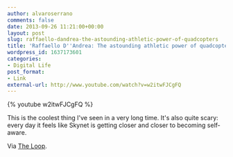 ```yaml
---
author: alvaroserrano
comments: false
date: 2013-09-26 11:21:00+00:00
layout: post
slug: raffaello-dandrea-the-astounding-athletic-power-of-quadcopters
title: 'Raffaello D''Andrea: The astounding athletic power of quadcopters'
wordpress_id: 1637173601
categories:
- Digital Life
post_format:
- Link
external-url: http://www.youtube.com/watch?v=w2itwFJCgFQ
---
```


{% youtube w2itwFJCgFQ %}

This is the coolest thing I've seen in a very long time. It's also quite scary: every day it feels like Skynet is getting closer and closer to becoming self-aware.

Via [The Loop](http://www.loopinsight.com/2013/09/25/the-astoundingly-agile-quadcopter/).
